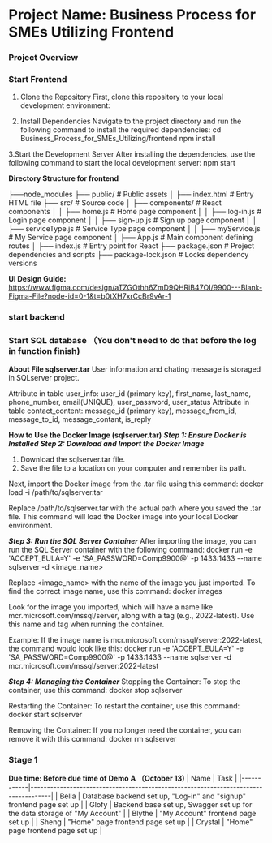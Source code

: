 # Project Name: Business Process for SMEs Utilizing Frontend
### Project Overview

### Start Frontend
1. Clone the Repository
First, clone this repository to your local development environment:

2. Install Dependencies
Navigate to the project directory and run the following command to install the required dependencies:
cd Business_Process_for_SMEs_Utilizing/frontend
npm install

3.Start the Development Server
After installing the dependencies, use the following command to start the local development server:
npm start

**Directory Structure for frontend**

├──node_modules
├── public/                 # Public assets
│   ├── index.html          # Entry HTML file
├── src/                    # Source code
│   ├── components/         # React components
│   │   ├── home.js         # Home page component
│   │   ├── log-in.js       # Login page component
│   │   ├── sign-up.js      # Sign up page component
│   │   ├── serviceType.js  # Service Type page component
│   │   ├── myService.js    # My Service page component
│   ├── App.js              # Main component defining routes
│   ├── index.js            # Entry point for React
├── package.json            # Project dependencies and scripts
├── package-lock.json       # Locks dependency versions

**UI Design Guide:** https://www.figma.com/design/aTZGOthh6ZmD9QHRiB47OI/9900---Blank-Figma-File?node-id=0-1&t=b0tXH7xrCcBr9vAr-1

### start backend

### Start SQL database （You don't need to do that before the log in function finish)
**About File sqlserver.tar**
User information and chating message is storaged in SQLserver project.

Attribute in table user_info: user_id (primary key), first_name, last_name, phone_number, email(UNIQUE), user_password, user_status 
Attribute in table contact_content: message_id (primary key), message_from_id, message_to_id, message_contant, is_reply

__How to Use the Docker Image (sqlserver.tar)__
***Step 1: Ensure Docker is Installed***
***Step 2: Download and Import the Docker Image***
1. Download the sqlserver.tar file.
2. Save the file to a location on your computer and remember its path.

Next, import the Docker image from the .tar file using this command:
docker load -i /path/to/sqlserver.tar

Replace /path/to/sqlserver.tar with the actual path where you saved the .tar file. This command will load the Docker image into your local Docker environment.

***Step 3: Run the SQL Server Container***
After importing the image, you can run the SQL Server container with the following command:
docker run -e 'ACCEPT_EULA=Y' -e 'SA_PASSWORD=Comp9900@' -p 1433:1433 --name sqlserver -d <image_name>

Replace <image_name> with the name of the image you just imported. To find the correct image name, use this command:
docker images

Look for the image you imported, which will have a name like mcr.microsoft.com/mssql/server, along with a tag (e.g., 2022-latest). Use this name and tag when running the container.

Example:
If the image name is mcr.microsoft.com/mssql/server:2022-latest, the command would look like this:
docker run -e 'ACCEPT_EULA=Y' -e 'SA_PASSWORD=Comp9900@' -p 1433:1433 --name sqlserver -d mcr.microsoft.com/mssql/server:2022-latest

***Step 4: Managing the Container***
Stopping the Container:
To stop the container, use this command:
docker stop sqlserver

Restarting the Container:
To restart the container, use this command:
docker start sqlserver

Removing the Container:
If you no longer need the container, you can remove it with this command:
docker rm sqlserver

### Stage 1 
**Due time: Before due time of Demo A （October 13)**
| Name       | Task                                                                               |
|------------|------------------------------------------------------------------------------------|
| Bella      | Database backend set up, "Log-in" and "signup" frontend page set up                |
| Glofy      | Backend base set up, Swagger set up for the data storage of "My Account"           |
| Blythe     | "My Account" frontend page set up                                                  |
| Sheng      | "Home" page frontend page set up                                                   |
| Crystal    | "Home" page frontend page set up                                                   |

